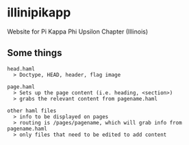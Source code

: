 illinipikapp
============

Website for Pi Kappa Phi Upsilon Chapter (Illinois)

Some things
-----------
    head.haml
      > Doctype, HEAD, header, flag image

    page.haml
      > Sets up the page content (i.e. heading, <section>)
      > grabs the relevant content from pagename.haml

    other haml files
      > info to be displayed on pages
      > routing is /pages/pagename, which will grab info from pagename.haml
      > only files that need to be edited to add content